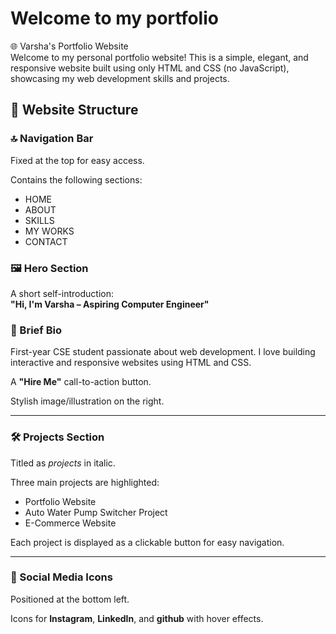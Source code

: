 # Welcome to my portfolio
🌐 Varsha's Portfolio Website  
Welcome to my personal portfolio website! This is a simple, elegant, and responsive website built using only HTML and CSS (no JavaScript), showcasing my web development skills and projects.

## 🧱 Website Structure

### 🔝 Navigation Bar
Fixed at the top for easy access.

Contains the following sections:
- HOME
- ABOUT
- SKILLS
- MY WORKS
- CONTACT

### 🖼️ Hero Section
A short self-introduction:  
**"Hi, I'm Varsha – Aspiring Computer Engineer"**
### 📝 Brief Bio
First-year CSE student passionate about web development. I love building interactive and responsive websites using HTML and CSS.

A **"Hire Me"** call-to-action button.

Stylish image/illustration on the right.

---

### 🛠 Projects Section
Titled as *projects* in italic.

Three main projects are highlighted:
- Portfolio Website
- Auto Water Pump Switcher Project
- E-Commerce Website

Each project is displayed as a clickable button for easy navigation.

---

### 🔗 Social Media Icons
Positioned at the bottom left.

Icons for **Instagram**, **LinkedIn**, and **github** with hover effects.


